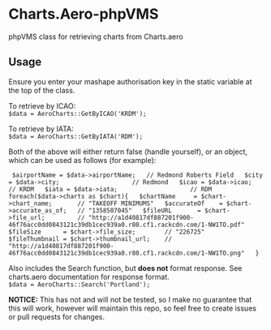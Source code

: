 Charts.Aero-phpVMS
==================

phpVMS class for retrieving charts from Charts.aero

Usage
-----
Ensure you enter your mashape authorisation key in the static variable at the top of the class.

To retrieve by ICAO:  
`` $data = AeroCharts::GetByICAO('KRDM'); ``  

To retrieve by IATA:  
`` $data = AeroCharts::GetByIATA('RDM'); ``  

Both of the above will either return false (handle yourself), or an object, which can be used as follows (for example):  

`` $airportName = $data->airportName;	// Redmond Roberts Field  
$city = $data->city;					// Redmond  
$icao = $data->icao;					// KRDM  
$iata = $data->iata;					// RDM  
foreach($data->charts as $chart){  
	 $chartName 	= $chart->chart_name;		// "TAKEOFF MINIMUMS"  
	 $accurateOf 	= $chart->accurate_as_of;	// "1358507045"  
	 $fileURL 		= $chart->file_url;			// "http://a1d40817df887201f900-46f76acc0dd0843121c39db1cec939a0.r80.cf1.rackcdn.com/1-NW1TO.pdf"  
	 $fileSize 		= $chart->file_size;		// "226725"  
	 $fileThumbnail	= $chart->thumbnail_url;	// "http://a1d40817df887201f900-46f76acc0dd0843121c39db1cec939a0.r80.cf1.rackcdn.com/1-NW1TO.png"  
}``  

Also includes the Search function, but **does not** format response. See charts.aero documentation for response format.  
`` $data = AeroCharts::Search('Portland'); ``  

**NOTICE:** This has not and will not be tested, so I make no guarantee that this will work, however will maintain this repo, so feel free to create issues or pull requests for changes. 